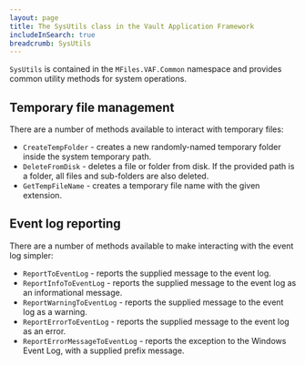 ```yaml
---
layout: page
title: The SysUtils class in the Vault Application Framework
includeInSearch: true
breadcrumb: SysUtils
---
```


`SysUtils` is contained in the `MFiles.VAF.Common` namespace and provides common utility methods for system operations.

## Temporary file management

There are a number of methods available to interact with temporary files:

* `CreateTempFolder` - creates a new randomly-named temporary folder inside the system temporary path.
* `DeleteFromDisk` - deletes a file or folder from disk.  If the provided path is a folder, all files and sub-folders are also deleted.
* `GetTempFileName` - creates a temporary file name with the given extension.

## Event log reporting

There are a number of methods available to make interacting with the event log simpler:

* `ReportToEventLog` - reports the supplied message to the event log.
* `ReportInfoToEventLog` - reports the supplied message to the event log as an informational message.
* `ReportWarningToEventLog` - reports the supplied message to the event log as a warning.
* `ReportErrorToEventLog` - reports the supplied message to the event log as an error.
* `ReportErrorMessageToEventLog` - reports the exception to the Windows Event Log, with a supplied prefix message.

